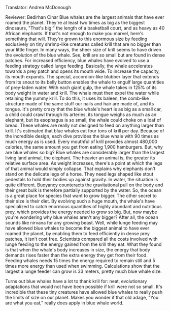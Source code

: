 

Translator: Andrea McDonough

Reviewer: Bedirhan Cinar
Blue whales are the largest animals
that have ever roamed the planet.
They&#39;re at least two times as big as the biggest dinosaurs,
&quot;That&#39;s big!&quot;
the length of a basketball court,
and as heavy as 40 African elephants.
If that&#39;s not enough to make you marvel,
here&#39;s something that will.
They&#39;re grown to this enormous size
by feeding exclusively on tiny shrimp-like creatures called krill
that are no bigger than your little finger.
In many ways, the sheer size of krill
seems to have driven the evolution of the blue whale.
See, krill are so small
but are found in dense patches.
For increased efficiency,
blue whales have evolved
to use a feeding strategy
called lunge feeding.
Basically, the whale accelerates towards a prey patch
and opens its mouth wide.
To increase the capacity, its mouth expands.
The special, accordion-like blubber layer
that extends from its snout to its belly button
enables the whale to engulf large quantities
of prey-laden water.
With each giant gulp,
the whale takes in 125% of its body weight
in water and krill.
The whale must then expel the water
while retaining the yummy krill.
To do this, it uses its baleen,
the comb-like structure made of the same stuff
our nails and hair are made of,
and its tongue.
It&#39;s pretty crazy that the blue whale&#39;s heart
is as big as a small car,
a child could crawl through its arteries,
its tongue weighs as much as an elephant,
but its esophagus is so small,
the whale could choke on a loaf of bread.
These whales are really not designed
to feed on anything larger than krill.
It&#39;s estimated that blue whales eat four tons of krill per day.
Because of the incredible design,
each dive provides the blue whale
with 90 times as much energy as is used.
Every mouthful of krill provides almost 480,000 calories,
the same amount you get from eating 1,900 hamburgers.
But, why are blue whales so big?
Blue whales are considerably larger
than the largest living land animal, the elephant.
The heavier an animal is,
the greater its relative surface area.
As weight increases,
there&#39;s a point at which the legs of that animal
would simply collapse.
That explains why elephants don&#39;t stand
on the delicate legs of a horse.
They need legs shaped like stout pedestals
to hold their bodies up against gravity.
In water, the situation is quite different.
Buoyancy counteracts the gravitational pull on the body
and their great bulk is therefore partially supported
by the water.
So, the ocean is a great place for species
that want to grow bigger.
The other secret to their size is their diet.
By evolving such a huge mouth,
the whale&#39;s have specialized to catch enormous quantities
of highly abundant and nutritious prey,
which provides the energy needed to grow so big.
But, now maybe you&#39;re wondering
why blue whales aren&#39;t any bigger?
After all, the ocean sounds like nirvana
for any growing beast.
Well, while lunge feeding may have allowed blue whales
to become the biggest animal
to have ever roamed the planet,
by enabling them to feed efficiently in dense prey patches,
it isn&#39;t cost free.
Scientists compared all the costs involved with lunge feeding
to the energy gained from the krill they eat.
What they found is that when the whale&#39;s body increases in size,
the energy that body demands rises faster
than the extra energy they get from their food.
Feeding whales needs 15 times the energy required to remain still
and 5 times more energy than used when swimming.
Calculations show
that the largest a lunge feeder can grow is 33 meters,
pretty much blue whale size.

Turns out blue whales have a lot to thank krill for:
neat, evolutionary adaptations
that would not have been possible if krill were not so small.
It&#39;s incredible that these tiny creatures
have allowed blue whales to really push the limits
of size on our planet.
Makes you wonder if that old adage,
&quot;You are what you eat,&quot;
really does apply in blue whale world.
